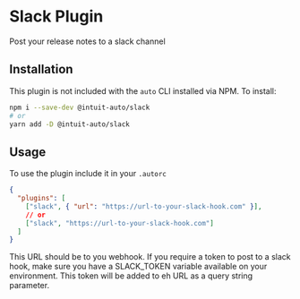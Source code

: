 # Slack Plugin

Post your release notes to a slack channel

## Installation

This plugin is not included with the `auto` CLI installed via NPM. To install:

```sh
npm i --save-dev @intuit-auto/slack
# or
yarn add -D @intuit-auto/slack
```

## Usage

To use the plugin include it in your `.autorc`

```json
{
  "plugins": [
    ["slack", { "url": "https://url-to-your-slack-hook.com" }],
    // or
    ["slack", "https://url-to-your-slack-hook.com"]
  ]
}
```

This URL should be to you webhook. If you require a token to post to a slack hook, make sure you have a SLACK_TOKEN variable available on your environment. This token will be added to eh URL as a query string parameter.
